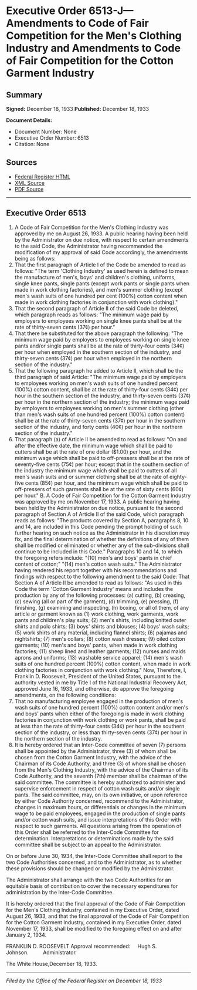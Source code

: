 # Executive Order 6513-J—Amendments to Code of Fair Competition for the Men's Clothing Industry and Amendments to Code of Fair Competition for the Cotton Garment Industry

## Summary

**Signed:** December 18, 1933
**Published:** December 18, 1933

**Document Details:**
- Document Number: None
- Executive Order Number: 6513
- Citation: None

## Sources
- [Federal Register HTML](https://www.presidency.ucsb.edu/documents/executive-order-6513-j-amendments-code-fair-competition-for-the-mens-clothing-industry-and)
- [XML Source](None)
- [PDF Source](None)

---

## Executive Order 6513

1. A Code of Fair Competition for the Men's Clothing Industry was approved by me on August 26, 1933. A public hearing having been held by the Administrator on due notice, with respect to certain amendments to the said Code, the Administrator having recommended the modification of my approval of said Code accordingly, the amendments being as follows:
1. That the first paragraph of Article I of the Code be amended to read as follows:
"The term 'Clothing Industry' as used herein is defined to mean the manufacture of men's, boys' and children's clothing, uniforms, single knee pants, single pants (except work pants or single pants when made in work clothing factories), and men's summer clothing (except men's wash suits of one hundred per cent (100%) cotton content when made in work clothing factories in conjunction with work clothing)."
2. That the second paragraph of Article II of the said Code be deleted, which paragraph reads as follows:
"The minimum wage paid by employers to employees working on single knee pants shall be at the rate of thirty-seven cents (37¢) per hour."
3. That there be substituted for the above paragraph the following:
"The minimum wage paid by employers to employees working on single knee pants and/or single pants shall be at the rate of thirty-four cents (34¢) per hour when employed in the southern section of the industry, and thirty-seven cents (37¢) per hour when employed in the northern section of the industry."
4. That the following paragraph he added to Article II, which shall be the third paragraph of said Article:
"The minimum wage paid by employers to employees working on men's wash suits of one hundred percent (100%) cotton content, shall be at the rate of thirty-four cents (34¢) per hour in the southern section of the industry, and thirty-seven cents (37¢) per hour in the northern section of the industry; the minimum wage paid by employers to employees working on men's summer clothing (other than men's wash suits of one hundred percent (100%) cotton content) shall be at the rate of thirty-seven cents (37¢) per hour in the southern section of the industry, and forty cents (40¢) per hour in the northern section of the industry."
5. That paragraph (a) of Article II be amended to read as follows:
"On and after the effective date, the minimum wage which shall be paid to cutters shall be at the rate of one dollar ($1.00) per hour, and the minimum wage which shall be paid to off-pressers shall be at the rate of seventy-five cents (75¢) per hour; except that in the southern section of the industry the minimum wage which shall be paid to cutters of all men's wash suits and or summer clothing shall be at the rate of eighty-five cents (85¢) per hour, and the minimum wage which shall be paid to off-pressers of such garments shall be at the rate of sixty cents (60¢) per hour."
B. A Code of Fair Competition for the Cotton Garment Industry was approved by me on November 17, 1933. A public hearing having been held by the Administrator on due notice, pursuant to the second paragraph of Section A of Article II of the said Code, which paragraph reads as follows:
"The products covered by Section A, paragraphs 8, 10 and 14, are included in this Code pending the prompt holding of such further hearing on such notice as the Administrator in his discretion may fix, and the final determination of whether the definitions of any of them shall be modified or eliminated or whether any of the sub-divisions shall continue to be included in this Code."
Paragraphs 10 and 14, to which the foregoing refers include: "(10) men's and boys' pants in chief content of cotton;" "(14) men's cotton wash suits."
The Administrator having rendered his report together with his recommendations and findings with respect to the following amendment to the said Code:
That Section A of Article II be amended to read as follows:
"As used in this Code the term 'Cotton Garment Industry' means and includes the production by any of the following processes: (a) cutting, (b) creasing, (c) sewing (all or part of the garment), (d) trimming, (e) pressing, (f) finishing, (g) examining and inspecting, (h) boxing, or all of them, of any article or garment known as (1) work clothing, work garments, work pants and children's play suits; (2) men's shirts, including knitted outer shirts and polo shirts; (3) boys' shirts and blouses; (4) boys' wash suits; (5) work shirts of any material, including flannel shirts; (6) pajamas and nightshirts; (7) men's collars; (8) cotton wash dresses; (9) oiled cotton garments; (10) men's and boys' pants, when made in work clothing factories; (11) sheep lined and leather garments; (12) nurses and maids aprons and uniforms; (13) washable service apparel; (14) men's wash suits of one hundred percent (100%) cotton content, when made in work clothing factories in conjunction with work clothing."
Now, Therefore, I, Franklin D. Roosevelt, President of the United States, pursuant to the authority vested in me by Title I of the National Industrial Recovery Act, approved June 16, 1933, and otherwise, do approve the foregoing amendments, on the following conditions:
1. That no manufacturing employee engaged in the production of men's wash suits of one hundred percent (100%) cotton content and/or men's and boys' pants when either of the foregoing is made in work clothing factories in conjunction with work clothing or work pants, shall be paid at less than the rate of thirty-four cents (34¢) per hour in the southern section of the industry, or less than thirty-seven cents (37¢) per hour in the northern section of the industry.
2. It is hereby ordered that an Inter-Code committee of seven (7) persons shall be appointed by the Administrator, three (3) of whom shall be chosen from the Cotton Garment Industry, with the advice of the Chairman of its Code Authority, and three (3) of whom shall be chosen from the Men's Clothing Industry, with the advice of the Chairman of its Code Authority, and the seventh (7th) member shall be chairman of the said committee. The committee is hereby authorized to administer and supervise enforcement in respect of cotton wash suits and/or single pants. The said committee, may, on its own initiative, or upon reference by either Code Authority concerned, recommend to the Administrator, changes in maximum hours, or differentials or changes in the minimum wage to be paid employees, engaged in the production of single pants and/or cotton wash suits, and issue interpretations of this Order with respect to such garments. All questions arising from the operation of this Order shall be referred to the Inter-Code Committee for determination. Interpretations or determinations made by the said committee shall be subject to an appeal to the Administrator.

On or before June 30, 1934, the Inter-Code Committee shall report to the two Code Authorities concerned, and to the Administrator, as to whether these provisions should be changed or modified by the Administrator.

The Administrator shall arrange with the two Code Authorities for an equitable basis of contribution to cover the necessary expenditures for administration by the Inter-Code Committee.

It is hereby ordered that the final approval of the Code of Fair Competition for the Men's Clothing Industry, contained in my Executive Order, dated August 26, 1933, and that the final approval of the Code of Fair Competition for the Cotton Garment Industry, contained in my Executive Order, dated November 17, 1933, shall be modified to the foregoing effect on and after January 2, 1934.

FRANKLIN D. ROOSEVELT
Approval recommended:     Hugh S. Johnson.          Administrator.

The White House,December 18, 1933.

---

*Filed by the Office of the Federal Register on December 18, 1933*
